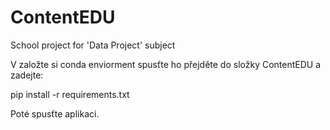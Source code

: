 # ContentEDU
School project for 'Data Project' subject

V založte si conda enviorment
spusťte ho přejděte do složky ContentEDU a zadejte:

pip install -r requirements.txt

Poté spusťte aplikaci.